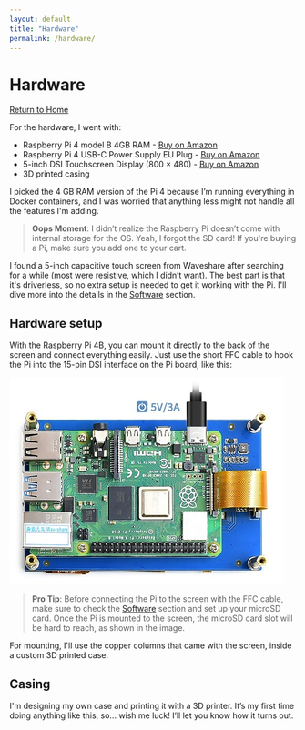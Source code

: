 ```yaml
---
layout: default
title: "Hardware"
permalink: /hardware/
---
```


# Hardware

[Return to Home](index.md)

For the hardware, I went with:

- Raspberry Pi 4 model B 4GB RAM - [Buy on Amazon](https://www.amazon.nl/dp/B09TTNF8BT?tag=pinest-20)
- Raspberry Pi 4 USB-C Power Supply EU Plug - [Buy on Amazon]()
- 5-inch DSI Touchscreen Display (800 × 480) - [Buy on Amazon]()
- 3D printed casing

I picked the 4 GB RAM version of the Pi 4 because I’m running everything in Docker containers, and I was worried that anything less might not handle all the features I'm adding.

> **Oops Moment**: I didn’t realize the Raspberry Pi doesn’t come with internal storage for the OS. Yeah, I forgot the SD card! If you're buying a Pi, make sure you add one to your cart.

I found a 5-inch capacitive touch screen from Waveshare after searching for a while (most were resistive, which I didn’t want). The best part is that it's driverless, so no extra setup is needed to get it working with the Pi. I'll dive more into the details in the [Software](software/index.md) section.

## Hardware setup

With the Raspberry Pi 4B, you can mount it directly to the back of the screen and connect everything easily. Just use the short FFC cable to hook the Pi into the 15-pin DSI interface on the Pi board, like this:

![Hardware configuration](./assets/hardware-configuration-image1.jpg)

> **Pro Tip**: Before connecting the Pi to the screen with the FFC cable, make sure to check the [Software](software/index.md) section and set up your microSD card. Once the Pi is mounted to the screen, the microSD card slot will be hard to reach, as shown in the image.

For mounting, I'll use the copper columns that came with the screen, inside a custom 3D printed case.

## Casing

I'm designing my own case and printing it with a 3D printer. It’s my first time doing anything like this, so... wish me luck! I’ll let you know how it turns out.